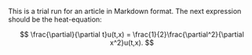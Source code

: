 This is a trial run for an article in Markdown format. The next expression should be the heat-equation:

$$
\frac{\partial}{\partial t}u(t,x) = \frac{1}{2}\frac{\partial^2}{\partial x^2}u(t,x).
$$
